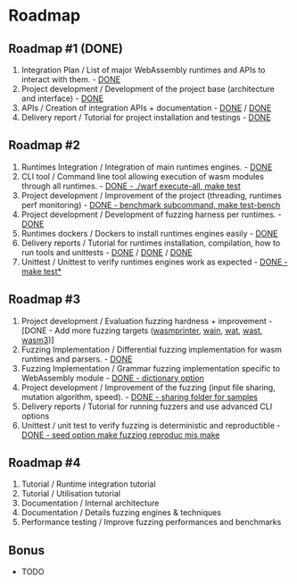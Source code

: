 # Roadmap

## Roadmap #1 (DONE)

1. Integration Plan / List of major WebAssembly runtimes and APIs to interact with them. - [DONE](INTEGRATION.md)
2. Project development / Development of the project base (architecture and interface) - [DONE](../warf/src/main.rs)
3. APIs / Creation of integration APIs + documentation - [DONE](../warf/targets/src/lib.rs) / [DONE](how_to_add_new_fuzz_target.md)
4. Delivery report / Tutorial for project installation and testings - [DONE](../README.md#quick-start)

## Roadmap #2

1.	Runtimes Integration / Integration of main runtimes engines. - [DONE](../warf/targets/src/lib.rs)
2.	CLI tool / Command line tool allowing execution of wasm modules through all runtimes. - [DONE - ./warf execute-all, make test](../warf/src/main.rs)
3.	Project development / Improvement of the project (threading, runtimes perf monitoring) - [DONE - benchmark subcommand, make test-bench](../warf/src/main.rs)
4.	Project development / Development of fuzzing harness per runtimes. - [DONE](../warf/targets/src/)
5.	Runtimes dockers / Dockers to install runtimes engines easily - [DONE](../Dockerfile)
6.	Delivery reports / Tutorial for runtimes installation, compilation, how to run tools and unittests - [DONE](../README.md) / [DONE](WARF_SUBCOMMANDS.md) / [DONE](../docs/)
7.	Unittest / Unittest to verify runtimes engines work as expected - [DONE - make test\*](../warf/Makefile)

## Roadmap #3

1.	Project development	/ Evaluation fuzzing hardness + improvement - [DONE - Add more fuzzing targets ([wasmprinter](../warf/targets/src/wasmprinter.rs), [wain](../warf/targets/src/wain.rs), [wat](../warf/targets/src/wat.rs), [wast](../warf/targets/src/wast.rs), [wasm3](../warf/targets/src/wasm3.rs))]
2.	Fuzzing Implementation / Differential fuzzing implementation for wasm runtimes and parsers. - [DONE](../warf/targets/src/lib.rs)
3.	Fuzzing Implementation / Grammar fuzzing implementation specific to WebAssembly module - [DONE - dictionary option](../warf/dictionary)
4.	Project development / Improvement of the fuzzing (input file sharing, mutation algorithm, speed). - [DONE - sharing folder for samples](../warf/src/targets.rs)
5.	Delivery reports / Tutorial for running fuzzers and use advanced CLI options
6.	Unittest / unit test to verify fuzzing is deterministic and reproductible - [DONE - seed option make fuzzing reproduc mis make](../warf/src/main.rs)

## Roadmap #4

1.	Tutorial / Runtime integration tutorial
2.	Tutorial / Utilisation tutorial
3.	Documentation / Internal architecture
4.	Documentation / Details fuzzing engines & techniques
5.	Performance testing / Improve fuzzing performances and benchmarks

## Bonus

- TODO

